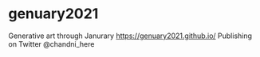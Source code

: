 # genuary2021
Generative art through Janurary 
https://genuary2021.github.io/
Publishing on Twitter @chandni_here
